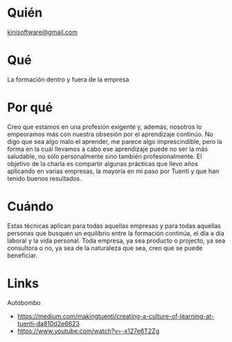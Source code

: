 # Quién
kinisoftware@gmail.com

# Qué
La formación dentro y fuera de la empresa

# Por qué
Creo que estamos en una profesión exigente y, además, nosotros lo empeoramos más con nuestra obsesión por el aprendizaje continúo. No digo que sea algo malo el aprender, me parece algo imprescindible, pero la forma en la cuál llevamos a cabo ese aprendizaje puede no ser la más saludable, no sólo personalmente sino también profesionalmente.
El objetivo de la charla es compartir algunas prácticas que llevo años aplicando en varias empresas, la mayoría en mi paso por Tuenti y que han tenido buenos resultados.

# Cuándo
Estas técnicas aplican para todas aquellas empresas y para todas aquellas personas que busquen un equilibrio entre la formación continúa, el día a día laboral y la vida personal. Toda empresa, ya sea producto o projecto, ya sea consultora o no, ya sea de la naturaleza que sea, creo que se puede beneficiar.

# Links
Autobombo
- https://medium.com/makingtuenti/creating-a-culture-of-learning-at-tuenti-da810d2e6623
- https://www.youtube.com/watch?v=-x127e6T2Zg
